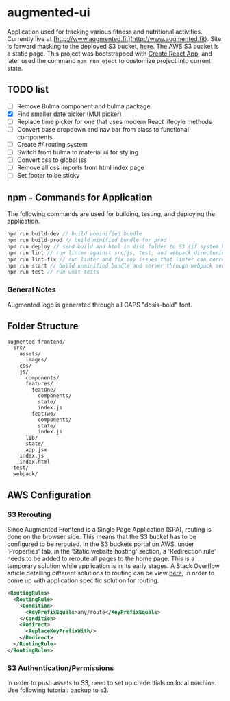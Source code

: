 # augmented-ui #
Application used for tracking various fitness and nutritional activities. Currently live at [http://www.augmented.fit](http://www.augmented.fit). Site is forward masking to the deployed S3 bucket, [here](http://augmented-frontend.s3-website-us-east-1.amazonaws.com). The AWS S3 bucket is a static page. This project was bootstrapped with [Create React App](https://github.com/facebookincubator/create-react-app), and later used the command ```npm run eject``` to customize project into current state.

## TODO list ##
- [ ] Remove Bulma component and bulma package
- [x] Find smaller date picker (MUI picker)
- [ ] Replace time picker for one that uses modern React lifecyle methods
- [ ] Convert base dropdown and nav bar from class to functional components
- [ ] Create #/ routing system
- [ ] Switch from bulma to material ui for styling
- [ ] Convert css to global jss
- [ ] Remove all css imports from html index page
- [ ] Set footer to be sticky

## npm - Commands for Application ##
The following commands are used for building, testing, and deploying the application.

```javascript
npm run build-dev // build unminified bundle
npm run build-prod // build minified bundle for prod
npm run deploy // send build and html in dist folder to S3 (if system has configs for S3)
npm run lint // run linter against src/js, test, and webpack directories
npm run lint-fix // run linter and fix any issues that linter can corrects
npm run start // build unminified bundle and server through webpack server
npm run test // run unit tests
```

### General Notes ###
Augmented logo is generated through all CAPS "dosis-bold" font.

## Folder Structure ##
```
augmented-frontend/
  src/
    assets/
      images/
    css/
    js/
      components/
      features/
        featOne/
          components/
          state/
          index.js
        featTwo/
          components/
          state/
          index.js
      lib/
      state/
      app.jsx
    index.js
    index.html
  test/
  webpack/
```

## AWS Configuration ##

### S3 Rerouting ###
Since Augmented Frontend is a Single Page Application (SPA), routing is done on the browser side. This means that the S3 bucket has to be configured to be rerouted. In the S3 buckets portal on AWS, under 'Properties' tab, in the 'Static website hosting' section, a 'Redirection rule' needs to be added to reroute all pages to the home page. This is a temporary solution while application is in its early stages. A Stack Overflow article detailing different solutions to routing can be view [here](https://stackoverflow.com/questions/27928372/react-router-urls-dont-work-when-refreshing-or-writting-manually), in order to come up with application specific solution for routing.

```xml
<RoutingRules>
  <RoutingRule>
    <Condition>
      <KeyPrefixEquals>any/route</KeyPrefixEquals>
    </Condition>
    <Redirect>
      <ReplaceKeyPrefixWith/>
    </Redirect>
  </RoutingRule>
</RoutingRules>
```

### S3 Authentication/Permissions ###
In order to push assets to S3, need to set up credentials on local machine. Use following tutorial: [backup to s3](https://aws.amazon.com/getting-started/tutorials/backup-to-s3-cli/).

